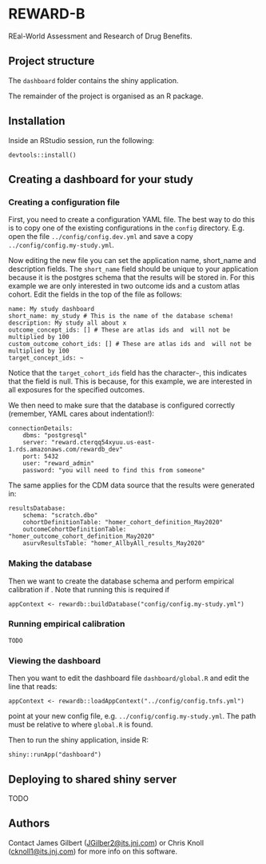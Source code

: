 # REWARD-B

REal-World Assessment and Research of Drug Benefits.

## Project structure

The `dashboard` folder contains the shiny application.

The remainder of the project is organised as an R package.

## Installation
Inside an RStudio session, run the following:

    devtools::install()

## Creating a dashboard for your study
### Creating a configuration file
First, you need to create a configuration YAML file. 
The best way to do this is to copy one of the existing configurations in the `config` directory.
E.g. open the file `../config/config.dev.yml` and save a copy `../config/config.my-study.yml`.

Now editing the new file you can set the application name, short_name and description fields.
The `short_name` field should be unique to your application because it is the postgres schema that the results will be stored in.
For this example we are only interested in two outcome ids and a custom atlas cohort.
Edit the fields in the top of the file as follows:

    name: My study dashboard
    short_name: my_study # This is the name of the database schema!
    description: My study all about x
    outcome_concept_ids: [] # These are atlas ids and  will not be multiplied by 100
    custom_outcome_cohort_ids: [] # These are atlas ids and  will not be multiplied by 100
    target_concept_ids: ~

Notice that the `target_cohort_ids` field has the character`~`, this indicates that the field is
null. This is because, for this example, we are interested in all exposures for the specified outcomes.

We then need to make sure that the database is configured correctly (remember, YAML cares about indentation!):
    
    connectionDetails:
        dbms: "postgresql"
        server: "reward.cterqq54xyuu.us-east-1.rds.amazonaws.com/rewardb_dev"
        port: 5432
        user: "reward_admin"
        password: "you will need to find this from someone" 

The same applies for the CDM data source that the results were generated in:

    resultsDatabase:
        schema: "scratch.dbo"
        cohortDefinitionTable: "homer_cohort_definition_May2020"
        outcomeCohortDefinitionTable: "homer_outcome_cohort_definition_May2020"
        asurvResultsTable: "homer_AllbyAll_results_May2020"

### Making the database 
Then we want to create the database schema and perform empirical calibration if . 
Note that running this is required if 

    appContext <- rewardb::buildDatabase("config/config.my-study.yml")
    
### Running empirical calibration

    TODO

### Viewing the dashboard
Then you want to edit the dashboard file `dashboard/global.R` and edit the line that reads:

    appContext <- rewardb::loadAppContext("../config/config.tnfs.yml")
 
point at your new config file, e.g. `../config/config.my-study.yml`. 
The path must be relative to where `global.R` is found.

Then to run the shiny application, inside R:

    shiny::runApp("dashboard")

## Deploying to shared shiny server

TODO
 
 ## Authors
 Contact James Gilbert (JGilber2@its.jnj.com) or Chris Knoll (cknoll1@its.jnj.com) for more info
 on this software.
